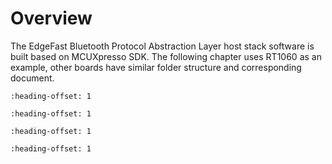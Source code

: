 # Overview

The EdgeFast Bluetooth Protocol Abstraction Layer host stack software is built based on MCUXpresso SDK. The following chapter uses RT1060 as an example, other boards have similar folder structure and corresponding document.


```{include} ../topics/folder_structure.md
:heading-offset: 1
```

```{include} ../topics/architecture.md
:heading-offset: 1
```

```{include} ../topics/features.md
:heading-offset: 1
```

```{include} ../topics/examples_list.md
:heading-offset: 1
```

